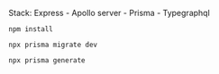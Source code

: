Stack: Express - Apollo server - Prisma - Typegraphql

```
npm install

npx prisma migrate dev

npx prisma generate
```

